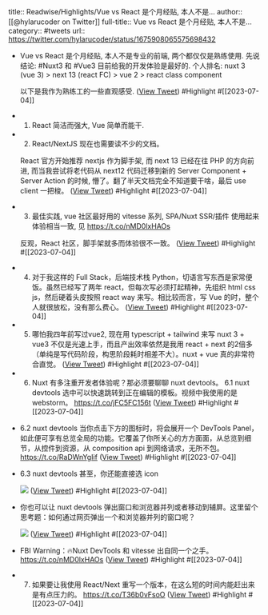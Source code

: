 title:: Readwise/Highlights/Vue vs React 是个月经贴, 本人不是...
author:: [[@hylarucoder on Twitter]]
full-title:: Vue vs React 是个月经贴, 本人不是...
category:: #tweets
url:: https://twitter.com/hylarucoder/status/1675908065575698432
- Vue vs React 是个月经贴, 本人不是专业的前端, 两个都仅仅是熟练使用. 
  先说结论: #Nuxt3 和 #Vue3 目前给我的开发体验是最好的. 
  个人排名: nuxt 3 (vue 3) > next 13 (react FC) > vue 2 > react class component
  
  以下是我作为熟练工的一些直观感受. ([View Tweet](https://twitter.com/hylarucoder/status/1675908065575698432)) #Highlight #[[2023-07-04]]
- 1. React 简洁而强大, Vue 简单而能干.
- 2. React/NextJS 现在也需要读不少的文档。
  
  React 官方开始推荐 nextjs 作为脚手架, 而 next 13 已经在往 PHP 的方向前进, 而当我尝试将老代码从 next12 代码迁移到新的 Server Component + Server Action 的时候, 懵了。翻了半天文档完全不知道要干啥，最后 use client 一把梭。 ([View Tweet](https://twitter.com/hylarucoder/status/1675911155121029120)) #Highlight #[[2023-07-04]]
- 3. 最佳实践, vue 社区最好用的 vitesse 系列, SPA/Nuxt SSR/插件 使用起来体验相当一致, 见 
  https://t.co/nMD0lxHAOs
  
  反观，React 社区，脚手架就多而体验很不一致。 ([View Tweet](https://twitter.com/hylarucoder/status/1675912193823633408)) #Highlight #[[2023-07-04]]
- 4. 对于我这样的 Full Stack，后端技术栈 Python，切语言写东西是家常便饭。虽然已经写了两年 react，但每次写必须打起精神，先组织 html css js，然后硬着头皮按照 react way 来写。相比较而言，写 Vue 的时，整个人就很放松，没有那么费心。 ([View Tweet](https://twitter.com/hylarucoder/status/1675914027015479296)) #Highlight #[[2023-07-04]]
- 5. 哪怕我四年前写过vue2, 现在用 typescript + tailwind 来写 nuxt 3 + vue3 不仅是光速上手，而且产出效率依然是我用 react + next 的2倍多（单纯是写代码阶段，构思阶段耗时相差不大）。nuxt + vue 真的非常符合直觉。 ([View Tweet](https://twitter.com/hylarucoder/status/1675914746468634625)) #Highlight #[[2023-07-04]]
- 6. Nuxt 有多注重开发者体验呢？那必须要聊聊 nuxt devtools。
  6.1 nuxt devtools 选中可以快速跳转到正在编辑的模板。视频中我使用的是 webstorm。 https://t.co/jFC5FC156t ([View Tweet](https://twitter.com/hylarucoder/status/1675917949587316738)) #Highlight #[[2023-07-04]]
- 6.2 nuxt devtools 当你点击下方的图标时，将会展开一个 DevTools Panel，如此便可享有总览全局的功能。它覆盖了你所关心的方方面面，从总览到细节，从控件到资源，从 composition api 到网络请求，无所不包。 https://t.co/RaDWnYgIif ([View Tweet](https://twitter.com/hylarucoder/status/1675921326819938304)) #Highlight #[[2023-07-04]]
- 6.3 nuxt devtools 甚至，你还能直接选 icon 
  
  ![](https://pbs.twimg.com/media/F0IRuJ9aYAgNVle.jpg) ([View Tweet](https://twitter.com/hylarucoder/status/1675921600275959808)) #Highlight #[[2023-07-04]]
- 你也可以让 nuxt devtools 弹出窗口和浏览器并列或者移动到辅屏。这里留个思考题：如何通过网页弹出一个和浏览器并列的窗口呢？ 
  
  ![](https://pbs.twimg.com/media/F0ISl5caAAA0kqY.jpg) ([View Tweet](https://twitter.com/hylarucoder/status/1675923027580825600)) #Highlight #[[2023-07-04]]
- FBI Warning：🔥Nuxt DevTools 和 vitesse 出自同一个之手。 
  https://t.co/nMD0lxHAOs ([View Tweet](https://twitter.com/hylarucoder/status/1675923673612689408)) #Highlight #[[2023-07-04]]
- 7) 如果要让我使用 React/Next 重写一个版本，在这么短的时间内能赶出来是有点压力的。
  https://t.co/T36b0vFsoO ([View Tweet](https://twitter.com/hylarucoder/status/1675925070945087488)) #Highlight #[[2023-07-04]]